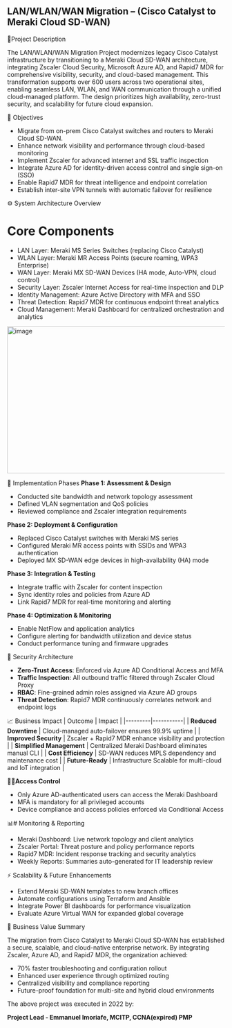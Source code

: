 ## LAN/WLAN/WAN Migration – (Cisco Catalyst to Meraki Cloud SD-WAN)
📘Project Description

The LAN/WLAN/WAN Migration Project modernizes legacy Cisco Catalyst infrastructure by transitioning to a Meraki Cloud SD-WAN architecture, integrating Zscaler Cloud Security, Microsoft Azure AD, and Rapid7 MDR for comprehensive visibility, security, and cloud-based management.
This transformation supports over 600 users across two operational sites, enabling seamless LAN, WLAN, and WAN communication through a unified cloud-managed platform. The design prioritizes high availability, zero-trust security, and scalability for future cloud expansion.

🎯 Objectives
- Migrate from on-prem Cisco Catalyst switches and routers to Meraki Cloud SD-WAN.
- Enhance network visibility and performance through cloud-based monitoring
- Implement Zscaler for advanced internet and SSL traffic inspection
- Integrate Azure AD for identity-driven access control and single sign-on (SSO)
- Enable Rapid7 MDR for threat intelligence and endpoint correlation
- Establish inter-site VPN tunnels with automatic failover for resilience

⚙️ System Architecture Overview
# Core Components
- LAN Layer: Meraki MS Series Switches (replacing Cisco Catalyst)
- WLAN Layer: Meraki MR Access Points (secure roaming, WPA3 Enterprise)
- WAN Layer: Meraki MX SD-WAN Devices (HA mode, Auto-VPN, cloud control)
- Security Layer: Zscaler Internet Access for real-time inspection and DLP
- Identity Management: Azure Active Directory with MFA and SSO
- Threat Detection: Rapid7 MDR for continuous endpoint threat analytics
- Cloud Management: Meraki Dashboard for centralized orchestration and analytics



<img width="1163" height="339" alt="image" src="https://github.com/user-attachments/assets/c2378b15-1b51-40d1-afd4-e3ee2acf269c" />


🚀 Implementation Phases
**Phase 1: Assessment & Design**
- Conducted site bandwidth and network topology assessment
- Defined VLAN segmentation and QoS policies
- Reviewed compliance and Zscaler integration requirements

**Phase 2: Deployment & Configuration**
- Replaced Cisco Catalyst switches with Meraki MS series
- Configured Meraki MR access points with SSIDs and WPA3 authentication
- Deployed MX SD-WAN edge devices in high-availability (HA) mode

**Phase 3: Integration & Testing**
- Integrate traffic with Zscaler for content inspection
- Sync identity roles and policies from Azure AD
- Link Rapid7 MDR for real-time monitoring and alerting

**Phase 4: Optimization & Monitoring**
- Enable NetFlow and application analytics
- Configure alerting for bandwidth utilization and device status
- Conduct performance tuning and firmware upgrades

🔐 Security Architecture
- **Zero-Trust Access**: Enforced via Azure AD Conditional Access and MFA
- **Traffic Inspection**: All outbound traffic filtered through Zscaler Cloud Proxy
- **RBAC**: Fine-grained admin roles assigned via Azure AD groups
- **Threat Detection**: Rapid7 MDR continuously correlates network and endpoint logs

📈 Business Impact
| Outcome | Impact |
|---------|-----------|
| **Reduced Downtime**	| Cloud-managed auto-failover ensures 99.9% uptime |
| **Improved Security** | Zscaler + Rapid7 MDR enhance visibility and protection |
| **Simplified Management** |	Centralized Meraki Dashboard eliminates manual CLI |
| **Cost Efficiency** |	SD-WAN reduces MPLS dependency and maintenance cost |
| **Future-Ready** | Infrastructure	Scalable for multi-cloud and IoT integration |

🧑‍💻**Access Control**
- Only Azure AD-authenticated users can access the Meraki Dashboard
- MFA is mandatory for all privileged accounts
- Device compliance and access policies enforced via Conditional Access

📊# Monitoring & Reporting
- Meraki Dashboard: Live network topology and client analytics
- Zscaler Portal: Threat posture and policy performance reports
- Rapid7 MDR: Incident response tracking and security analytics
- Weekly Reports: Summaries auto-generated for IT leadership review

⚡ Scalability & Future Enhancements
-  Extend Meraki SD-WAN templates to new branch offices
-  Automate configurations using Terraform and Ansible
-  Integrate Power BI dashboards for performance visualization
-  Evaluate Azure Virtual WAN for expanded global coverage

💼 Business Value Summary

The migration from Cisco Catalyst to Meraki Cloud SD-WAN has established a secure, scalable, and cloud-native enterprise network. By integrating Zscaler, Azure AD, and Rapid7 MDR, the organization achieved:
- 70% faster troubleshooting and configuration rollout
- Enhanced user experience through optimized routing
- Centralized visibility and compliance reporting
- Future-proof foundation for multi-site and hybrid cloud environments

The above project was executed in 2022 by:

**Project Lead - Emmanuel Imoriafe, MCITP, CCNA(expired) PMP** 


